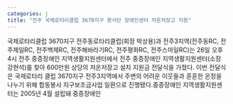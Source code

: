 ```yaml
---
categories: j
title: "전주 국제로타리클럽 3670지구 봉사단 장애인센터 저온저장고 지원"
---
```

국제로타리클럽 3670지구 전주동로타리클럽(회장 박상용)과 전주3지역(전주동RC, 전주제일RC, 전주백제RC, 전주해바라기RC, 전주평화RC, 전주스마일RC)는 26일 오후 4시 전주 중증장애인 지역생활지원센터에서 전주 중증장애인 지역생활지원센터(소장 강현석)를 찾아 600만원 상당의 저온저장고 설치 지원금 전달식을 가졌다. 이번 전달식은 국제로타리 클럽 3670지구 전주3지역에서 주변의 어려운 이웃들과 훈훈한 온정을 나누기 위해 합동봉사 지구보조금사업 일환으로 진행됐다.중증장애인 지역생활지원센터는 2005년 4월 설립돼 중증장애인
